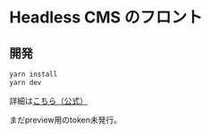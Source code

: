 # Headless CMS のフロント

## 開発

```bash
yarn install
yarn dev
```

詳細は[こちら（公式）](https://github.com/vercel/next.js/tree/canary/examples/cms-wordpress)

まだpreview用のtoken未発行。
